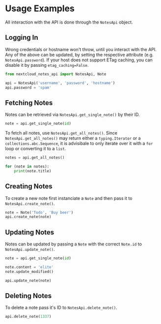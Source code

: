 # Usage Examples

All interaction with the API is done through the `NotesApi` object.

## Logging In

Wrong credentials or hostname won't throw, until you interact with the API.
Any of the above can be updated, by setting the respective attribute (e.g. `NotesApi.password`).
If your host does not support ETag caching, you can disable it by passing `etag_caching=False`.

```py
from nextcloud_notes_api import NotesApi, Note

api = NotesApi('username', 'password', 'hostname')
api.password = 'spam'
```

## Fetching Notes

Notes can be retrieved via `NotesApi.get_single_note()` by their ID.

```py
note = api.get_single_note(id)
```

To fetch all notes, use `NotesApi.get_all_notes()`.
Since `NotesApi.get_all_notes()` may return either a `typing.Iterator` or
a `collections.abc.Sequence`, it is advisibale to only iterate over it with a `for`
loop or converting it to a `list`.

```py
notes = api.get_all_notes()

for (note in notes):
    print(note.title)
```

## Creating Notes

To create a new note first instanciate a `Note` and then pass it to `NotesApi.create_note()`.

```py
note = Note('Todo', 'Buy beer')
api.create_note(note)
```

## Updating Notes

Notes can be updated by passing a `Note` with the correct
`Note.id` to `NotesApi.update_note()`.

```py
note = api.get_single_note(id)

note.content = 'elite'
note.update_modified()

api.update_note(note)
```

## Deleting Notes

To delete a note pass it's ID to `NotesApi.delete_note()`.

```py
api.delete_note(1337)
```
